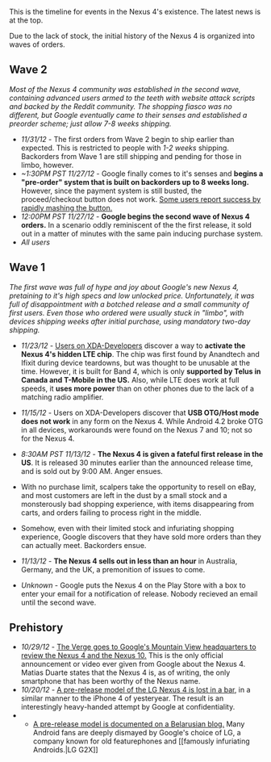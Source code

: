 This is the timeline for events in the Nexus 4's existence. The latest news is at the top.

Due to the lack of stock, the initial history of the Nexus 4 is organized into waves of orders.

## Wave 2

*Most of the Nexus 4 community was established in the second wave, containing advanced users armed to the teeth with website attack scripts and backed by the Reddit community. The shopping fiasco was no different, but Google eventually came to their senses and established a preorder scheme; just allow 7-8 weeks shipping.*

* *11/31/12* - The first orders from Wave 2 begin to ship earlier than expected. This is restricted to people with *1-2 weeks* shipping. Backorders from Wave 1 are still shipping and pending for those in limbo, however.
* *~1:30PM PST 11/27/12* - Google finally comes to it's senses and **begins a "pre-order" system that is built on backorders up to 8 weeks long.** However, since the payment system is still busted, the proceed/checkout button does not work. [Some users report success by rapidly mashing the button.](http://www.reddit.com/r/nexus4/comments/13vvi2/official_nexus_4_round_2_order_thread/c77o2h5)
* *12:00PM PST 11/27/12* - **Google begins the second wave of Nexus 4 orders.** In a scenario oddly reminiscent of the the first release, it sold out in a matter of minutes with the same pain inducing purchase system.
* *All users*

## Wave 1

*The first wave was full of hype and joy about Google's new Nexus 4, pretaining to it's high specs and low unlocked price. Unfortunately, it was full of disappointment with a botched release and a small community of first users. Even those who ordered were usually stuck in "limbo", with devices shipping weeks after initial purchase, using mandatory two-day shipping.*

* *11/23/12* - [Users on XDA-Developers](http://forum.xda-developers.com/showthread.php?t=2007943) discover a way to **activate the Nexus 4's hidden LTE chip**. The chip was first found by Anandtech and Ifixit during device teardowns, but was thought to be unusable at the time. However, it is built for Band 4, which is only **supported by Telus in Canada and T-Mobile in the US.** Also, while LTE does work at full speeds, it **uses more power** than on other phones due to the lack of a matching radio amplifier.

* *11/15/12* - Users on XDA-Developers discover that **USB OTG/Host mode does not work** in any form on the Nexus 4. While Android 4.2 broke OTG in all devices, workarounds were found on the Nexus 7 and 10; not so for the Nexus 4.

* *8:30AM PST 11/13/12* - **The Nexus 4 is given a fateful first release in the US**. It is released 30 minutes earlier than the announced release time, and is sold out by 9:00 AM. Anger ensues.
* With no purchase limit, scalpers take the opportunity to resell on eBay, and most customers are left in the dust by a small stock and a monsterously bad shopping experience, with items disappearing from carts, and orders failing to process right in the middle.
* Somehow, even with their limited stock and infuriating shopping experience, Google discovers that they have sold more orders than they can actually meet. Backorders ensue.
* *11/13/12* - **The Nexus 4 sells out in less than an hour** in Australia, Germany, and the UK, a premonition of issues to come. 
* *Unknown* - Google puts the Nexus 4 on the Play Store with a box to enter your email for a notification of release. Nobody recieved an email until the second wave.

## Prehistory

* *10/29/12* - [The Verge goes to Google's Mountain View headquarters to review the Nexus 4 and the Nexus 10.](https://www.youtube.com/watch?v=66-4uMQqerA) This is the only official announcement or video ever given from Google about the Nexus 4. Matias Duarte states that the Nexus 4 is, as of writing, the only smartphone that has been worthy of the Nexus name. 
* *10/20/12* - [A pre-release model of the LG Nexus 4 is lost in a bar](http://www.wired.com/gadgetlab/2012/10/drinking-establishment-check-highly-anticipated-mobile-phone-release-check-lost-phone-check/), in a similar manner to the iPhone 4 of yesteryear. The result is an interestingly heavy-handed attempt by Google at confidentiality.
* - [A pre-release model is documented on a Belarusian blog.](http://tech.onliner.by/2012/10/12/lg-nexus-4-review/) Many Android fans are deeply dismayed by Google's choice of LG, a company known for old featurephones and [[famously infuriating Androids.|LG G2X]]

